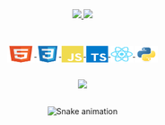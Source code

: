 <div align="center">
  <a href="https://github.com/devrodrigon">
  <img height="140em" src="https://github-readme-stats.vercel.app/api?username=devrodrigon&show_icons=true&theme=dark&include_all_commits=true&count_private=true"/>
  <img height="140em" src="https://github-readme-stats.vercel.app/api/top-langs/?username=devrodrigon&layout=compact&langs_count=7&theme=dark"/>
</div>

##

<div align="center" style="display:inline_block"><br>
  <img align="center"alt="HTML"height="30"width="48"src="https://raw.githubusercontent.com/devicons/devicon/master/icons/html5/html5-original.svg">
   <img align="center"alt="CSS"height="30"width="40"src="https://raw.githubusercontent.com/devicons/devicon/master/icons/css3/css3-original.svg">
   <img align="center"alt="JS"height="30"width="40"src="https://raw.githubusercontent.com/devicons/devicon/master/icons/javascript/javascript-plain.svg">
  <img align="center"alt="TS"height="30"width="40"src="https://raw.githubusercontent.com/devicons/devicon/master/icons/typescript/typescript-plain.svg">
   <img align="center"alt="React"height="30"width="40"src="https://raw.githubusercontent.com/devicons/devicon/master/icons/react/react-original.svg">
  <img align="center"alt="Python"height="30"width="40"src="https://raw.githubusercontent.com/devicons/devicon/master/icons/python/python-original.svg">
  
##
  
<div align="center">
  <a href="https://www.linkedin.com/in/rodrigo-nunes-a86b9a164" target="_blank"><img src="https://img.shields.io/badge/-LinkedIn-%230077B5?style=for-the-badge&logo=linkedin&logoColor=white" target="_blank"></a>
</div>

  ##
  
![Snake animation](https://github.com/devrodrigon/devrodrigon/blob/output/github-contribution-grid-snake.svg)


